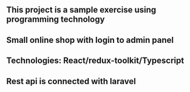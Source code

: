 ## This project is a sample exercise using programming technology

## Small online shop with login to admin panel

## Technologies: React/redux-toolkit/Typescript

## Rest api is connected with laravel
